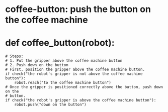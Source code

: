 # coffee-button: push the button on the coffee machine
# def coffee_button(robot):
    # Steps:
    # 1. Put the gripper above the coffee machine button
    # 2. Push down on the button
    # First, position the gripper above the coffee machine button.
    if check("the robot's gripper is not above the coffee machine button"):
        robot.reach("to the coffee machine button")
    # Once the gripper is positioned correctly above the button, push down on the
    # button.
    if check("the robot's gripper is above the coffee machine button"):
        robot.push("down on the button")
